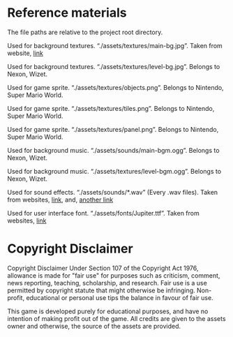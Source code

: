 # Reference materials

The file paths are relative to the project root directory.

Used for background textures. “./assets/textures/main-bg.jpg”. Taken from website, [link](http://forums.maplestory2.nexon.net/discussion/27656/beautiful-backgrounds-to-choose-for-your-home)

Used for background textures. “./assets/textures/level-bg.jpg”. Belongs to Nexon, Wizet.

Used for game sprite. “./assets/textures/objects.png”. Belongs to Nintendo, Super Mario World.

Used for game sprite. “./assets/textures/tiles.png”. Belongs to Nintendo, Super Mario World.

Used for game sprite. “./assets/textures/panel.png”. Belongs to Nintendo, Super Mario World.

Used for background music. “./assets/sounds/main-bgm.ogg”. Belongs to Nexon, Wizet.

Used for background music. “./assets/textures/level-bgm.ogg”. Belongs to Nexon, Wizet.

Used for sound effects. “./assets/sounds/*.wav” (Every .wav files). Taken from websites, [link](https://assetstore.unity.com/packages/audio/sound-fx/free-casual-game-sfx-pack-54116), and, [another link](http://www.gameburp.com/free-game-sound-fx/)

Used for user interface font. “./assets/fonts/Jupiter.ttf”. Taken from websites, [link](http://www.fontriver.com/font/isl_jupiter/)

# Copyright Disclaimer

Copyright Disclaimer Under Section 107 of the Copyright Act 1976, allowance is made for "fair use" for purposes such as criticism, comment, news reporting, teaching, scholarship, and research. Fair use is a use permitted by copyright statute that might otherwise be infringing. Non-profit, educational or personal use tips the balance in favour of fair use.

This game is developed purely for educational purposes, and have no intention of making profit out of the game. All credits are given to the assets owner and otherwise, the source of the assets are provided.
